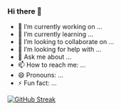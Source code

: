 ### Hi there 👋

<div align="center">
  <lottie-player
    src="https://lottie.host/4adcbc04-8d0a-4b8f-9d24-c271d83f3fbb/O3LGoVXpwH.json"
    background="transparent"
    speed="1"
    style="width: 150px; height: 150px;"
    loop
    autoplay
  ></lottie-player>
</div>


- 🔭 I’m currently working on ...
- 🌱 I’m currently learning ...
- 👯 I’m looking to collaborate on ...
- 🤔 I’m looking for help with ...
- 💬 Ask me about ...
- 📫 How to reach me: ...
- 😄 Pronouns: ...
- ⚡ Fun fact: ...

[![GitHub Streak](https://github-readme-streak-stats.herokuapp.com?user=nargis21&theme=highcontrast&card_width=500&border=F0FA05&stroke=F0FA05&ring=F0FA05&fire=F0FA05&sideLabels=F0FA05&currStreakLabel=F0FA05)](https://git.io/streak-stats)
